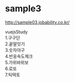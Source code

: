 # sample3


http://sample03.jobability.co.kr/


vuejsStudy<br />
1.구구단<br />
2.끝말잇기<br />
3.숫자야구<br />
4.반응속도체크<br />
5.가위바위보<br />
6.로또<br />
7.틱택토<br />
